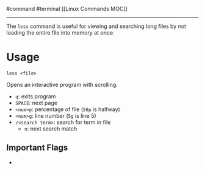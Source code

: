 #command #terminal 
[[Linux Commands MOC]]
- - -

The `less` command is useful for viewing and searching long files by not loading the entire file into memory at once.

# Usage

`less <file>`

Opens an interactive program with scrolling. 
- `q`: exits program
- `SPACE`: next page
- `<num>p`: percentage of file (`50p` is halfway)
- `<num>g`: line number (`5g` is line 5)
- `/<search term>`: search for term in file
	- `n`: next search match
## Important Flags

- 